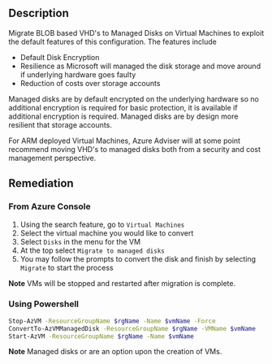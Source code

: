 ## Description

Migrate BLOB based VHD's to Managed Disks on Virtual Machines to exploit the default features of this configuration. The features include
  - Default Disk Encryption
  - Resilience as Microsoft will managed the disk storage and move around if underlying hardware goes faulty
  - Reduction of costs over storage accounts

Managed disks are by default encrypted on the underlying hardware so no additional encryption is required for basic protection, it is available if additional encryption is required. Managed disks are by design more resilient that storage accounts.

For ARM deployed Virtual Machines, Azure Adviser will at some point recommend moving VHD's to managed disks both from a security and cost management perspective.

## Remediation

### From Azure Console

  1. Using the search feature, go to `Virtual Machines`
  2. Select the virtual machine you would like to convert
  3. Select `Disks` in the menu for the VM
  4. At the top select `Migrate to managed disks`
  5. You may follow the prompts to convert the disk and finish by selecting `Migrate` to
  start the process

**Note** VMs will be stopped and restarted after migration is complete.

### Using Powershell

```bash
Stop-AzVM -ResourceGroupName $rgName -Name $vmName -Force
ConvertTo-AzVMManagedDisk -ResourceGroupName $rgName -VMName $vmName
Start-AzVM -ResourceGroupName $rgName -Name $vmName
```

**Note** Managed disks or are an option upon the creation of VMs.